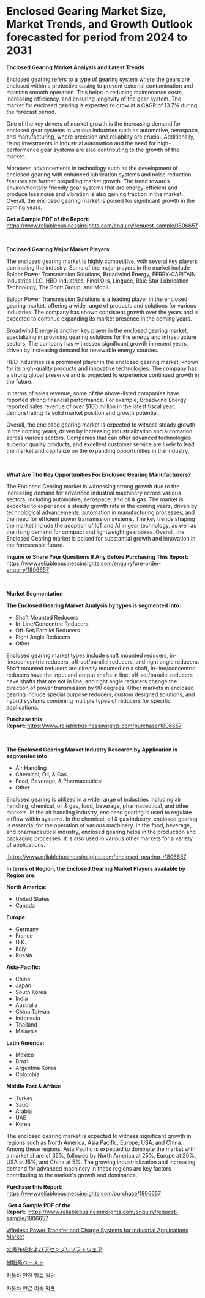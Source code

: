<p><h1>Enclosed Gearing Market Size, Market Trends, and Growth Outlook forecasted for period from 2024 to 2031</h1></p><p><strong>Enclosed Gearing Market Analysis and Latest Trends</strong></p>
<p><p>Enclosed gearing refers to a type of gearing system where the gears are enclosed within a protective casing to prevent external contamination and maintain smooth operation. This helps in reducing maintenance costs, increasing efficiency, and ensuring longevity of the gear system. The market for enclosed gearing is expected to grow at a CAGR of 13.7% during the forecast period.</p><p>One of the key drivers of market growth is the increasing demand for enclosed gear systems in various industries such as automotive, aerospace, and manufacturing, where precision and reliability are crucial. Additionally, rising investments in industrial automation and the need for high-performance gear systems are also contributing to the growth of the market.</p><p>Moreover, advancements in technology such as the development of enclosed gearing with enhanced lubrication systems and noise reduction features are further propelling market growth. The trend towards environmentally-friendly gear systems that are energy-efficient and produce less noise and vibration is also gaining traction in the market. Overall, the enclosed gearing market is poised for significant growth in the coming years.</p></p>
<p><strong>Get a Sample PDF of the Report:&nbsp;</strong> <a href="https://www.reliablebusinessinsights.com/enquiry/request-sample/1806657">https://www.reliablebusinessinsights.com/enquiry/request-sample/1806657</a></p>
<p>&nbsp;</p>
<p><strong>Enclosed Gearing Major Market Players</strong></p>
<p><p>The enclosed gearing market is highly competitive, with several key players dominating the industry. Some of the major players in the market include Baldor Power Transmission Solutions, Broadwind Energy, FERRY-CAPITAIN Industries LLC, HBD Industries, Finol Oils, Linguee, Blue Star Lubrication Technology, The Scott Group, and Mobil.</p><p>Baldor Power Transmission Solutions is a leading player in the enclosed gearing market, offering a wide range of products and solutions for various industries. The company has shown consistent growth over the years and is expected to continue expanding its market presence in the coming years.</p><p>Broadwind Energy is another key player in the enclosed gearing market, specializing in providing gearing solutions for the energy and infrastructure sectors. The company has witnessed significant growth in recent years, driven by increasing demand for renewable energy sources.</p><p>HBD Industries is a prominent player in the enclosed gearing market, known for its high-quality products and innovative technologies. The company has a strong global presence and is projected to experience continued growth in the future.</p><p>In terms of sales revenue, some of the above-listed companies have reported strong financial performance. For example, Broadwind Energy reported sales revenue of over $100 million in the latest fiscal year, demonstrating its solid market position and growth potential.</p><p>Overall, the enclosed gearing market is expected to witness steady growth in the coming years, driven by increasing industrialization and automation across various sectors. Companies that can offer advanced technologies, superior quality products, and excellent customer service are likely to lead the market and capitalize on the expanding opportunities in the industry.</p></p>
<p>&nbsp;</p>
<p><strong>What Are The Key Opportunities For Enclosed Gearing Manufacturers?</strong></p>
<p><p>The Enclosed Gearing market is witnessing strong growth due to the increasing demand for advanced industrial machinery across various sectors, including automotive, aerospace, and oil & gas. The market is expected to experience a steady growth rate in the coming years, driven by technological advancements, automation in manufacturing processes, and the need for efficient power transmission systems. The key trends shaping the market include the adoption of IoT and AI in gear technology, as well as the rising demand for compact and lightweight gearboxes. Overall, the Enclosed Gearing market is poised for substantial growth and innovation in the foreseeable future.</p></p>
<p><strong>Inquire or Share Your Questions If Any Before Purchasing This Report:</strong> <a href="https://www.reliablebusinessinsights.com/enquiry/pre-order-enquiry/1806657">https://www.reliablebusinessinsights.com/enquiry/pre-order-enquiry/1806657</a></p>
<p>&nbsp;</p>
<p><strong>Market Segmentation</strong></p>
<p><strong>The Enclosed Gearing Market Analysis by types is segmented into:</strong></p>
<p><ul><li>Shaft Mounted Reducers</li><li>In-Line/Concentric Reducers</li><li>Off-Set/Parallel Reducers</li><li>Right Angle Reducers</li><li>Other</li></ul></p>
<p><p>Enclosed gearing market types include shaft mounted reducers, in-line/concentric reducers, off-set/parallel reducers, and right angle reducers. Shaft mounted reducers are directly mounted on a shaft, in-line/concentric reducers have the input and output shafts in line, off-set/parallel reducers have shafts that are not in line, and right angle reducers change the direction of power transmission by 90 degrees. Other markets in enclosed gearing include special purpose reducers, custom designed solutions, and hybrid systems combining multiple types of reducers for specific applications.</p></p>
<p><strong>Purchase this Report:&nbsp;</strong><a href="https://www.reliablebusinessinsights.com/purchase/1806657">https://www.reliablebusinessinsights.com/purchase/1806657</a></p>
<p>&nbsp;</p>
<p><strong>The Enclosed Gearing Market Industry Research by Application is segmented into:</strong></p>
<p><ul><li>Air Handling</li><li>Chemical, Oil, & Gas</li><li>Food, Beverage, & Pharmaceutical</li><li>Other</li></ul></p>
<p><p>Enclosed gearing is utilized in a wide range of industries including air handling, chemical, oil & gas, food, beverage, pharmaceutical, and other markets. In the air handling industry, enclosed gearing is used to regulate airflow within systems. In the chemical, oil & gas industry, enclosed gearing is essential for the operation of various machinery. In the food, beverage, and pharmaceutical industry, enclosed gearing helps in the production and packaging processes. It is also used in various other markets for a variety of applications.</p></p>
<p><a href="https://www.reliablebusinessinsights.com/enclosed-gearing-r1806657">&nbsp;https://www.reliablebusinessinsights.com/enclosed-gearing-r1806657</a></p>
<p><strong>In terms of Region, the Enclosed Gearing Market Players available by Region are:</strong></p>
<p>
    <p> <strong> North America: </strong>
        <ul>
            <li>United States</li>
            <li>Canada</li>
        </ul>
        </p> 
    <p> <strong> Europe: </strong>
        <ul>
            <li>Germany</li>
            <li>France</li>
            <li>U.K.</li>
            <li>Italy</li>
            <li>Russia</li>
        </ul>
        </p> 
    <p> <strong> Asia-Pacific: </strong>
        <ul>
            <li>China</li>
            <li>Japan</li>
            <li>South Korea</li>
            <li>India</li>
            <li>Australia</li>
            <li>China Taiwan</li>
            <li>Indonesia</li>
            <li>Thailand</li>
            <li>Malaysia</li>
        </ul>
        </p> 
    <p> <strong> Latin America: </strong>
        <ul>
            <li>Mexico</li>
            <li>Brazil</li>
            <li>Argentina Korea</li>
            <li>Colombia</li>
        </ul>
        </p> 
    <p> <strong> Middle East & Africa: </strong>
        <ul>
            <li>Turkey</li>
            <li>Saudi</li>
            <li>Arabia</li>
            <li>UAE</li>
            <li>Korea</li>
        </ul>
    </p>
    </p>
<p><p>The enclosed gearing market is expected to witness significant growth in regions such as North America, Asia Pacific, Europe, USA, and China. Among these regions, Asia Pacific is expected to dominate the market with a market share of 35%, followed by North America at 25%, Europe at 20%, USA at 15%, and China at 5%. The growing industrialization and increasing demand for advanced machinery in these regions are key factors contributing to the market's growth and dominance.</p></p>
<p><strong>Purchase this Report: </strong><a href="https://www.reliablebusinessinsights.com/purchase/1806657">https://www.reliablebusinessinsights.com/purchase/1806657</a></p>
<p>&nbsp;<strong>Get a Sample PDF of the Report:&nbsp;&nbsp;</strong><a href="https://www.reliablebusinessinsights.com/enquiry/request-sample/1806657">https://www.reliablebusinessinsights.com/enquiry/request-sample/1806657</a></p>
<p><strong></strong></p>
<p><p><a href="https://github.com/sardarp081/Market-Research-Report-List-1/blob/main/wireless-power-transfer-and-charge-systems-for-industrial-applications-market.md">Wireless Power Transfer and Charge Systems for Industrial Applications Market</a></p><p><a href="https://medium.com/@lelanadden5645/%E6%96%87%E6%9B%B8%E4%BD%9C%E6%88%90%E3%81%8A%E3%82%88%E3%81%B3%E7%B5%84%E3%81%BF%E7%AB%8B%E3%81%A6%E3%82%BD%E3%83%95%E3%83%88%E3%82%A6%E3%82%A7%E3%82%A2%E5%B8%82%E5%A0%B4%E3%81%AE%E6%96%B0%E8%88%88%E3%83%88%E3%83%AC%E3%83%B3%E3%83%89%E3%81%A8%E5%B0%86%E6%9D%A5%E3%81%AE%E5%B1%95%E6%9C%9B-2024%E5%B9%B4%E3%81%8B%E3%82%892031%E5%B9%B4%E3%81%BE%E3%81%A7%E3%81%AE%E6%9C%9F%E9%96%93-531844fef899">文書作成およびアセンブリソフトウェア</a></p><p><a href="https://github.com/DudleyFerry/Market-Research-Report-List-1/blob/main/6683378152634.md">樹脂系ペースト</a></p><p><a href="https://medium.com/@ethanmorar2011/%EC%9E%90%EB%8F%99%EC%B0%A8-%EC%95%88%EC%A0%84%EB%B2%A8%ED%8A%B8-%EC%9B%90%EB%8B%A8-%EC%8B%9C%EC%9E%A5-%EB%B3%B4%EA%B3%A0%EC%84%9C-by-%EC%A0%9C%ED%92%88-%EC%9C%A0%ED%98%95-%ED%8F%B4%EB%A6%AC%EC%97%90%EC%8A%A4%ED%84%B0-%EB%82%98%EC%9D%BC%EB%A1%A0-%EA%B8%B0%ED%83%80-%EC%B5%9C%EC%A2%85-%EC%82%AC%EC%9A%A9-%EC%8A%B9%EC%9A%A9%EC%B0%A8-%EC%83%81%EC%97%85%EC%9A%A9-%EC%B0%A8%EB%9F%89-%EB%B0%8F-%EC%A7%80%EC%97%AD-2024-2031-b21dd2e66305">자동차 안전 벨트 원단</a></p><p><a href="https://github.com/mpodehpw07370073/Market-Research-Report-List-2/blob/main/3101101162702.md">자동차 연료 이송 펌프</a></p></p>